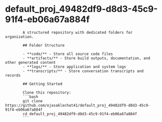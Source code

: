 # default_proj_49482df9-d8d3-45c9-91f4-eb06a67a884f
            A structured repository with dedicated folders for organization.

            ## Folder Structure

            - **code/** - Store all source code files
            - **artifacts/** - Store build outputs, documentation, and other generated content
            - **logs/** - Store application and system logs
            - **transcripts/** - Store conversation transcripts and records

            ## Getting Started

            Clone this repository:
            ```bash
            git clone https://github.com/ojasaklechat41/default_proj_49482df9-d8d3-45c9-91f4-eb06a67a884f
            cd default_proj_49482df9-d8d3-45c9-91f4-eb06a67a884f
            ```
            